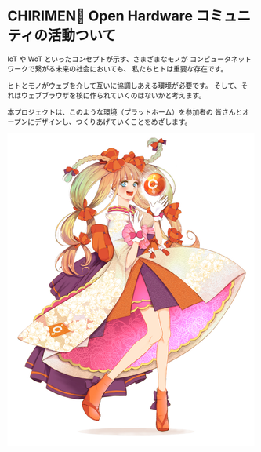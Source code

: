 # CHIRIMEN Open Hardware コミュニティの活動ついて

IoT や WoT といったコンセプトが示す、さまざまなモノが
コンピュータネットワークで繋がる未来の社会においても、
私たちヒトは重要な存在です。

ヒトとモノがウェブを介して互いに協調しあえる環境が必要です。
そして、それはウェブブラウザを核に作られていくのはないかと考えます。

本プロジェクトは、このような環境（プラットホーム）を参加者の
皆さんとオープンにデザインし、つくりあげていくことをめざします。

![chiri](../image/chiri.jpg)
